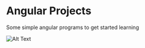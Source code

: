 
# Angular Projects

Some simple angular programs to get started learning

![Alt Text](https://i.redd.it/jzugmg96wyg81.gif)


